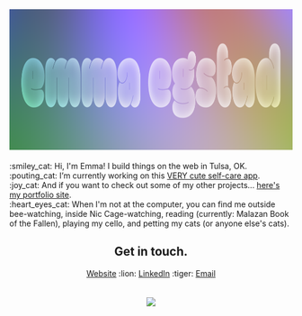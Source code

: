 <div align="center">
<img src="/social-header.png" height="250" />
</div>

<br>
:smiley_cat: Hi, I'm Emma! I build things on the web in Tulsa, OK.
<br>
:pouting_cat: I’m currently working on this <a href='https://github.com/self-care-bear/self-care-bear'>VERY cute self-care app</a>.
<br>
:joy_cat: And if you want to check out some of my other projects... <a href='https://www.emmaegstad.com'>here's my portfolio site</a>.
<br>
:heart_eyes_cat: When I'm not at the computer, you can find me outside bee-watching, inside Nic Cage-watching, reading (currently: Malazan Book of the Fallen), playing my cello, and petting my cats (or anyone else's cats).

## <div align='center'>Get in touch.</div>
<div align='center'><a href='https://www.emmaegstad.com'>Website</a>  :lion: <a href='https://www.linkedin.com/in/emmaegstad/'>LinkedIn</a> :tiger: <a href='mailto:emma@egstad.com'>Email</a>
</div>

<br>
<br>

<div align="center">
<img src="https://media.giphy.com/media/AABKwZleKzxNjM8a11/giphy.gif" height="250" />
</div>

  

